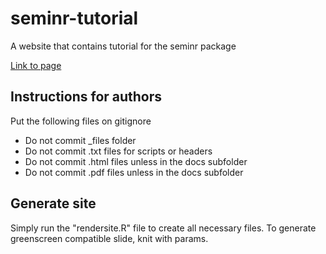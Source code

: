 # seminr-tutorial
A website that contains tutorial for the seminr package


[Link to page](http://digitalemuendigkeit.github.io/seminr-tutorial)

## Instructions for authors
Put the following files on gitignore

- Do not commit _files folder
- Do not commit .txt files for scripts or headers
- Do not commit .html files unless in the docs subfolder
- Do not commit .pdf files unless in the docs subfolder

## Generate site

Simply run the "rendersite.R" file to create all necessary files.
To generate greenscreen compatible slide, knit with params.
